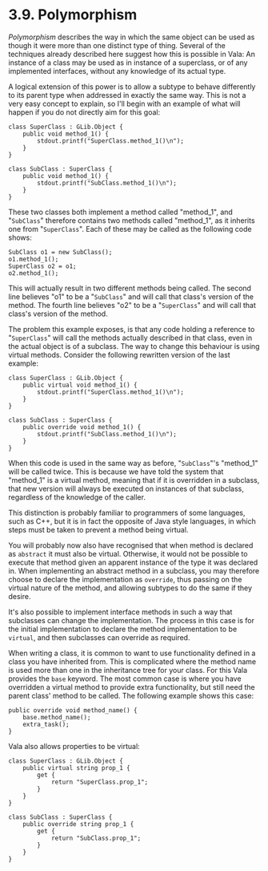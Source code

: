 # 3.9. Polymorphism

*Polymorphism* describes the way in which the same object can be used as
though it were more than one distinct type of thing. Several of the
techniques already described here suggest how this is possible in Vala:
An instance of a class may be used as in instance of a superclass, or of
any implemented interfaces, without any knowledge of its actual type.

A logical extension of this power is to allow a subtype to behave
differently to its parent type when addressed in exactly the same way.
This is not a very easy concept to explain, so I'll begin with an
example of what will happen if you do not directly aim for this goal:

```vala
class SuperClass : GLib.Object {
    public void method_1() {
        stdout.printf("SuperClass.method_1()\n");
    }
}

class SubClass : SuperClass {
    public void method_1() {
        stdout.printf("SubClass.method_1()\n");
    }
}
```

These two classes both implement a method called "method_1", and
"`SubClass`" therefore contains two methods called "method_1", as it
inherits one from "`SuperClass`". Each of these may be called as the
following code shows:

```vala
SubClass o1 = new SubClass();
o1.method_1();
SuperClass o2 = o1;
o2.method_1();
```

This will actually result in two different methods being called. The
second line believes "o1" to be a "`SubClass`" and will call that
class's version of the method. The fourth line believes "o2" to be a
"`SuperClass`" and will call that class's version of the method.

The problem this example exposes, is that any code holding a reference
to "`SuperClass`" will call the methods actually described in that
class, even in the actual object is of a subclass. The way to change
this behaviour is using virtual methods. Consider the following
rewritten version of the last example:

```vala
class SuperClass : GLib.Object {
    public virtual void method_1() {
        stdout.printf("SuperClass.method_1()\n");
    }
}

class SubClass : SuperClass {
    public override void method_1() {
        stdout.printf("SubClass.method_1()\n");
    }
}
```

When this code is used in the same way as before, "`SubClass`"'s
"method_1" will be called twice. This is because we have told the
system that "method_1" is a virtual method, meaning that if it is
overridden in a subclass, that new version will always be executed on
instances of that subclass, regardless of the knowledge of the caller.

This distinction is probably familiar to programmers of some languages,
such as C++, but it is in fact the opposite of Java style languages, in
which steps must be taken to prevent a method being virtual.

You will probably now also have recognised that when method is declared
as `abstract` it must also be virtual. Otherwise, it would not be
possible to execute that method given an apparent instance of the type
it was declared in. When implementing an abstract method in a subclass,
you may therefore choose to declare the implementation as `override`,
thus passing on the virtual nature of the method, and allowing subtypes
to do the same if they desire.

It's also possible to implement interface methods in such a way that
subclasses can change the implementation. The process in this case is
for the initial implementation to declare the method implementation to
be `virtual`, and then subclasses can override as required.

When writing a class, it is common to want to use functionality defined
in a class you have inherited from. This is complicated where the method
name is used more than one in the inheritance tree for your class. For
this Vala provides the `base` keyword. The most common case is where you
have overridden a virtual method to provide extra functionality, but
still need the parent class' method to be called. The following example
shows this case:

```vala
public override void method_name() {
    base.method_name();
    extra_task();
}
```

Vala also allows properties to be virtual:

```vala
class SuperClass : GLib.Object {
    public virtual string prop_1 {
        get {
            return "SuperClass.prop_1";
        }
    }
}

class SubClass : SuperClass {
    public override string prop_1 {
        get {
            return "SubClass.prop_1";
        }
    }
}
```
